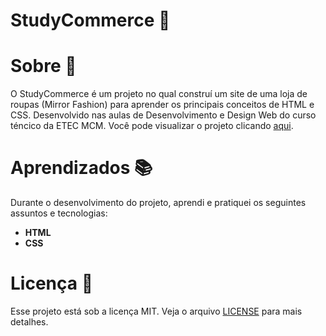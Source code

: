 # StudyCommerce :womans_clothes:

# Sobre :necktie:

O StudyCommerce é um projeto no qual construí um site de uma loja de roupas (Mirror Fashion) para aprender os principais conceitos de HTML e CSS. Desenvolvido nas aulas de Desenvolvimento e Design Web do curso téncico da ETEC MCM.
Você pode visualizar o projeto clicando [aqui](https://beatrizdossantos.github.io/StudyCommerce/).

# Aprendizados :books:
Durante o desenvolvimento do projeto, aprendi e pratiquei os seguintes assuntos e tecnologias:

* **HTML**
* **CSS**

#  Licença :bookmark_tabs:

Esse projeto está sob a licença MIT. Veja o arquivo  [LICENSE](https://github.com/beatrizdossantos/StudyCommerce/blob/master/LICENSE.md) para mais detalhes.
